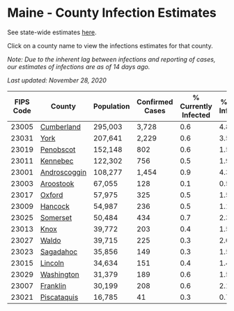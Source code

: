 # Maine - County Infection Estimates

See state-wide estimates [here](/infections/us-me).

Click on a county name to view the infections estimates for that county.

*Note: Due to the inherent lag between infections and reporting of cases, our estimates of infections are as of 14 days ago.*

*Last updated: November 28, 2020*

|   FIPS Code |                       County |   Population |   Confirmed Cases |   % Currently Infected |   % Total Infected |
|-------------|------------------------------|--------------|-------------------|------------------------|--------------------|
|       23005 |     [Cumberland](cumberland) |      295,003 |             3,728 |                    0.6 |                4.8 |
|       23031 |                 [York](york) |      207,641 |             2,229 |                    0.6 |                3.5 |
|       23019 |       [Penobscot](penobscot) |      152,148 |               802 |                    0.6 |                1.5 |
|       23011 |         [Kennebec](kennebec) |      122,302 |               756 |                    0.5 |                1.9 |
|       23001 | [Androscoggin](androscoggin) |      108,277 |             1,454 |                    0.9 |                4.3 |
|       23003 |       [Aroostook](aroostook) |       67,055 |               128 |                    0.1 |                0.5 |
|       23017 |             [Oxford](oxford) |       57,975 |               325 |                    0.5 |                1.5 |
|       23009 |           [Hancock](hancock) |       54,987 |               236 |                    0.5 |                1.1 |
|       23025 |         [Somerset](somerset) |       50,484 |               434 |                    0.7 |                2.3 |
|       23013 |                 [Knox](knox) |       39,772 |               203 |                    0.4 |                1.5 |
|       23027 |               [Waldo](waldo) |       39,715 |               225 |                    0.3 |                2.0 |
|       23023 |       [Sagadahoc](sagadahoc) |       35,856 |               149 |                    0.3 |                1.5 |
|       23015 |           [Lincoln](lincoln) |       34,634 |               151 |                    0.4 |                1.4 |
|       23029 |     [Washington](washington) |       31,379 |               189 |                    0.6 |                1.5 |
|       23007 |         [Franklin](franklin) |       30,199 |               208 |                    0.6 |                2.1 |
|       23021 |   [Piscataquis](piscataquis) |       16,785 |                41 |                    0.3 |                0.7 |